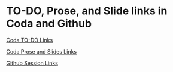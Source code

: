 # TO-DO, Prose, and Slide links in Coda and Github
[Coda TO-DO Links]("https://coda.io/d/AIJ-Physics-course_d4OKzETEXqj/TO-DO_suEjI#_luD5m")

[Coda Prose and Slides Links]("https://coda.io/d/ActInf-Journal_dwYsKMwppRN/Chris-Fields-Physics-Livestreams-Status_su7Pa#_lu6bc")

[Github Session Links]("https://github.com/ActiveInferenceInstitute/ActiveInferenceJournal/blob/main/Courses/PhysicsAsInformationProcessing_ChrisFields")